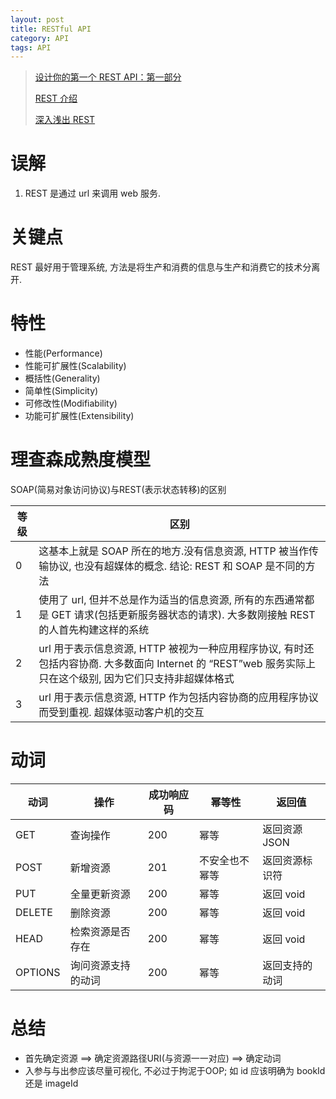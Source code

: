 ```yaml
---
layout: post
title: RESTful API
category: API
tags: API
---
```

> [设计你的第一个 REST API：第一部分](https://www.infoq.cn/article/0x6ti40gBjhcHJc2JVT7)
>
> [REST 介绍](https://dzone.com/refcardz/rest-foundations-restful?chapter=1)
>
> [深入浅出 REST](https://www.infoq.cn/article/rest-introduction/)

# 误解
1. REST 是通过 url 来调用 web 服务.

# 关键点
REST 最好用于管理系统, 方法是将生产和消费的信息与生产和消费它的技术分离开.

# 特性
* 性能(Performance)
* 性能可扩展性(Scalability)
* 概括性(Generality)
* 简单性(Simplicity)
* 可修改性(Modifiability)
* 功能可扩展性(Extensibility)

# 理查森成熟度模型
SOAP(简易对象访问协议)与REST(表示状态转移)的区别

| 等级 | 区别 |
| ------ |-------------------
|  0   |这基本上就是 SOAP 所在的地方.没有信息资源, HTTP 被当作传输协议, 也没有超媒体的概念. 结论: REST 和 SOAP 是不同的方法
|  1   |使用了 url, 但并不总是作为适当的信息资源, 所有的东西通常都是 GET 请求(包括更新服务器状态的请求). 大多数刚接触 REST 的人首先构建这样的系统
|  2   |url 用于表示信息资源, HTTP 被视为一种应用程序协议, 有时还包括内容协商. 大多数面向 Internet 的 “REST”web 服务实际上只在这个级别, 因为它们只支持非超媒体格式
|  3   |url 用于表示信息资源, HTTP 作为包括内容协商的应用程序协议而受到重视. 超媒体驱动客户机的交互

# 动词
|  动词   | 操作              | 成功响应码 |     幂等性     |返回值          |
| ------  | ---------------- | --------- | ------------- |---------------|
| GET     | 查询操作          | 200       | 幂等           | 返回资源 JSON  |
| POST    | 新增资源          | 201       | 不安全也不幂等  | 返回资源标识符  |
| PUT     | 全量更新资源      | 200       | 幂等           | 返回 void      |
| DELETE  | 删除资源          | 200       | 幂等          | 返回 void     |
| HEAD    | 检索资源是否存在   | 200       | 幂等          | 返回 void     |
| OPTIONS | 询问资源支持的动词 | 200       | 幂等          | 返回支持的动词  |

# 总结
* 首先确定资源 ==> 确定资源路径URI(与资源一一对应)  ==>  确定动词
* 入参与与出参应该尽量可视化, 不必过于拘泥于OOP; 如 id 应该明确为 bookId 还是 imageId


